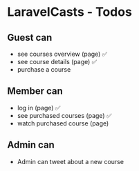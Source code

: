 # LaravelCasts - Todos

## Guest can
* see courses overview (page) ✅
* see course details (page) ✅
* purchase a course

## Member can
* log in (page) ✅
* see purchased courses (page) ✅
* watch purchased course (page)

## Admin can
* Admin can tweet about a new course
